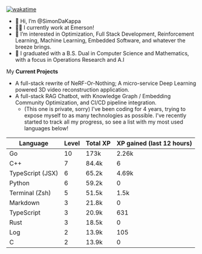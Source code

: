 
[![wakatime](https://wakatime.com/badge/user/50e6c678-94a9-4739-af51-360aeb113c51.svg)](https://wakatime.com/@50e6c678-94a9-4739-af51-360aeb113c51)

- 👋 Hi, I’m @SimonDaKappa
- 🧑‍💼 I currently work at Emerson!
- 👀 I’m interested in Optimization, Full Stack Development, Reinforcement Learning, Machine Learning, Embedded Software, and whatever the breeze brings.
- 🌱 I graduated with a B.S. Dual in Computer Science and Mathematics, with a focus in Operations Research and A.I

My **Current Projects** 
- A full-stack rewrite of NeRF-Or-Nothing; A micro-service Deep Learning powered 3D video reconstruction application.
- A full-stack RAG Chatbot, with Knowledge Graph / Embedding Community Optimization, and CI/CD pipeline integration.
  - (This one is private, sorry)
I've been coding for 4 years, trying to expose myself to as many technologies as possible. I've recently started to track all my progress, so see
a list with my most used languages below!

| Language | Level | Total XP | XP gained (last 12 hours) |
| --- | --- | --- | --- |
| Go | 10 | 173k | 2.26k |
| C++ | 7 | 84.4k | 6 |
| TypeScript (JSX) | 6 | 65.2k | 4.69k |
| Python | 6 | 59.2k | 0 |
| Terminal (Zsh) | 5 | 51.5k | 1.5k |
| Markdown | 3 | 21.8k | 0 |
| TypeScript | 3 | 20.9k | 631 |
| Rust | 3 | 18.5k | 0 |
| Log | 2 | 13.9k | 105 |
| C | 2 | 13.9k | 0 |